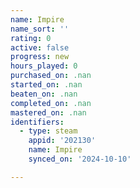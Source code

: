 ```yaml
---
name: Impire
name_sort: ''
rating: 0
active: false
progress: new
hours_played: 0
purchased_on: .nan
started_on: .nan
beaten_on: .nan
completed_on: .nan
mastered_on: .nan
identifiers:
  - type: steam
    appid: '202130'
    name: Impire
    synced_on: '2024-10-10'

---
```

